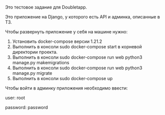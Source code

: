 Это тестовое задание для Doubletapp.
 
Это приложение на Django, у которого есть API и админка, описанные в ТЗ. 

Чтобы развернуть приложение у себя на машине нужно:
1. Установить docker-compose версии 1.21.2
2. Выполнить в консоли sudo docker-compose start в корневой директории проекта.
3. Выполнить в консоли sudo docker-compose run web python3 manage.py makemigrations
4. Выполнить в консоли sudo docker-compose run web python3 manage.py migrate
5. Выполнить в консоли sudo docker-compose up

Чтобы войти в админку приложения необходимо ввести:

user: root

password: password



